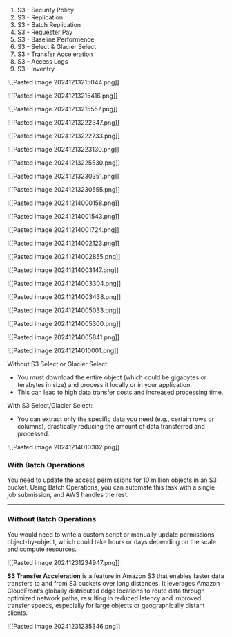 
1. S3 - Security Policy
2. S3 - Replication
3. S3 - Batch Replication
4. S3 - Requester Pay
5. S3 - Baseline Performence
6. S3 - Select & Glacier Select
7. S3 - Transfer Acceleration
8. S3 - Access Logs
9. S3 - Inventry


![[Pasted image 20241213215044.png]]


![[Pasted image 20241213215416.png]]


![[Pasted image 20241213215557.png]]

![[Pasted image 20241213222347.png]]


![[Pasted image 20241213222733.png]]

![[Pasted image 20241213223130.png]]


![[Pasted image 20241213225530.png]]

![[Pasted image 20241213230351.png]]


![[Pasted image 20241213230555.png]]

![[Pasted image 20241214000158.png]]

![[Pasted image 20241214001543.png]]


![[Pasted image 20241214001724.png]]


![[Pasted image 20241214002123.png]]



![[Pasted image 20241214002855.png]]



![[Pasted image 20241214003147.png]]

![[Pasted image 20241214003304.png]]



![[Pasted image 20241214003438.png]]



![[Pasted image 20241214005033.png]]



![[Pasted image 20241214005300.png]]



![[Pasted image 20241214005841.png]]



![[Pasted image 20241214010001.png]]


Without S3 Select or Glacier Select:

- You must download the entire object (which could be gigabytes or terabytes in size) and process it locally or in your application.
- This can lead to high data transfer costs and increased processing time.

With S3 Select/Glacier Select:

- You can extract only the specific data you need (e.g., certain rows or columns), drastically reducing the amount of data transferred and processed.


![[Pasted image 20241214010302.png]]



### **With Batch Operations**

You need to update the access permissions for 10 million objects in an S3 bucket. Using Batch Operations, you can automate this task with a single job submission, and AWS handles the rest.

---

### **Without Batch Operations**

You would need to write a custom script or manually update permissions object-by-object, which could take hours or days depending on the scale and compute resources.



![[Pasted image 20241231234947.png]]


**S3 Transfer Acceleration** is a feature in Amazon S3 that enables faster data transfers to and from S3 buckets over long distances. It leverages Amazon CloudFront’s globally distributed edge locations to route data through optimized network paths, resulting in reduced latency and improved transfer speeds, especially for large objects or geographically distant clients.



![[Pasted image 20241231235346.png]]


